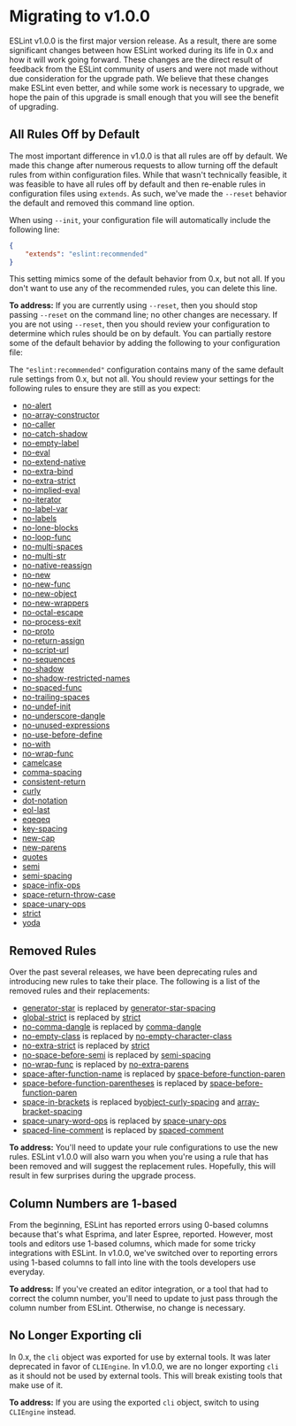 # Migrating to v1.0.0

ESLint v1.0.0 is the first major version release. As a result, there are some significant changes between how ESLint worked during its life in 0.x and how it will work going forward. These changes are the direct result of feedback from the ESLint community of users and were not made without due consideration for the upgrade path. We believe that these changes make ESLint even better, and while some work is necessary to upgrade, we hope the pain of this upgrade is small enough that you will see the benefit of upgrading.

## All Rules Off by Default

The most important difference in v1.0.0 is that all rules are off by default. We made this change after numerous requests to allow turning off the default rules from within configuration files. While that wasn't technically feasible, it was feasible to have all rules off by default and then re-enable rules in configuration files using `extends`. As such, we've made the `--reset` behavior the default and removed this command line option.

When using `--init`, your configuration file will automatically include the following line:

```json
{
    "extends": "eslint:recommended"
}
```

This setting mimics some of the default behavior from 0.x, but not all. If you don't want to use any of the recommended rules, you can delete this line.

**To address:** If you are currently using `--reset`, then you should stop passing `--reset` on the command line; no other changes are necessary. If you are not using `--reset`, then you should review your configuration to determine which rules should be on by default. You can partially restore some of the default behavior by adding the following to your configuration file:


The `"eslint:recommended"` configuration contains many of the same default rule settings from 0.x, but not all. You should review your settings for the following rules to ensure they are still as you expect:

* [no-alert](http://eslint.org/docs/rules/no-alert)
* [no-array-constructor](http://eslint.org/docs/rules/no-array-constructor)
* [no-caller](http://eslint.org/docs/rules/no-caller)
* [no-catch-shadow](http://eslint.org/docs/rules/no-catch-shadow)
* [no-empty-label](http://eslint.org/docs/rules/no-empty-label)
* [no-eval](http://eslint.org/docs/rules/no-eval)
* [no-extend-native](http://eslint.org/docs/rules/no-extend-native)
* [no-extra-bind](http://eslint.org/docs/rules/no-extra-bind)
* [no-extra-strict](http://eslint.org/docs/rules/no-extra-strict)
* [no-implied-eval](http://eslint.org/docs/rules/no-implied-eval)
* [no-iterator](http://eslint.org/docs/rules/no-iterator)
* [no-label-var](http://eslint.org/docs/rules/no-label-var)
* [no-labels](http://eslint.org/docs/rules/no-labels)
* [no-lone-blocks](http://eslint.org/docs/rules/no-lone-blocks)
* [no-loop-func](http://eslint.org/docs/rules/no-loop-func)
* [no-multi-spaces](http://eslint.org/docs/rules/no-multi-spaces)
* [no-multi-str](http://eslint.org/docs/rules/no-multi-str)
* [no-native-reassign](http://eslint.org/docs/rules/no-native-reassign)
* [no-new](http://eslint.org/docs/rules/no-new)
* [no-new-func](http://eslint.org/docs/rules/no-new-func)
* [no-new-object](http://eslint.org/docs/rules/no-new-object)
* [no-new-wrappers](http://eslint.org/docs/rules/no-new-wrappers)
* [no-octal-escape](http://eslint.org/docs/rules/no-octal-escape)
* [no-process-exit](http://eslint.org/docs/rules/no-process-exit)
* [no-proto](http://eslint.org/docs/rules/no-proto)
* [no-return-assign](http://eslint.org/docs/rules/no-return-assign)
* [no-script-url](http://eslint.org/docs/rules/no-script-url)
* [no-sequences](http://eslint.org/docs/rules/no-sequences)
* [no-shadow](http://eslint.org/docs/rules/no-shadow)
* [no-shadow-restricted-names](http://eslint.org/docs/rules/no-shadow-restricted-names)
* [no-spaced-func](http://eslint.org/docs/rules/no-spaced-func)
* [no-trailing-spaces](http://eslint.org/docs/rules/no-trailing-spaces)
* [no-undef-init](http://eslint.org/docs/rules/no-undef-init)
* [no-underscore-dangle](http://eslint.org/docs/rules/no-underscore-dangle)
* [no-unused-expressions](http://eslint.org/docs/rules/no-unused-expressions)
* [no-use-before-define](http://eslint.org/docs/rules/no-use-before-define)
* [no-with](http://eslint.org/docs/rules/no-with)
* [no-wrap-func](http://eslint.org/docs/rules/no-wrap-func)
* [camelcase](http://eslint.org/docs/rules/camelcase)
* [comma-spacing](http://eslint.org/docs/rules/comma-spacing)
* [consistent-return](http://eslint.org/docs/rules/consistent-return)
* [curly](http://eslint.org/docs/rules/curly)
* [dot-notation](http://eslint.org/docs/rules/dot-notation)
* [eol-last](http://eslint.org/docs/rules/eol-last)
* [eqeqeq](http://eslint.org/docs/rules/eqeqeq)
* [key-spacing](http://eslint.org/docs/rules/key-spacing)
* [new-cap](http://eslint.org/docs/rules/new-cap)
* [new-parens](http://eslint.org/docs/rules/new-parens)
* [quotes](http://eslint.org/docs/rules/quotes)
* [semi](http://eslint.org/docs/rules/semi)
* [semi-spacing](http://eslint.org/docs/rules/semi-spacing)
* [space-infix-ops](http://eslint.org/docs/rules/space-infix-ops)
* [space-return-throw-case](http://eslint.org/docs/rules/space-return-throw-case)
* [space-unary-ops](http://eslint.org/docs/rules/space-unary-ops)
* [strict](http://eslint.org/docs/rules/strict)
* [yoda](http://eslint.org/docs/rules/yoda)

## Removed Rules

Over the past several releases, we have been deprecating rules and introducing new rules to take their place. The following is a list of the removed rules and their replacements:

* [generator-star](http://eslint.org/docs/rules/generator-star) is replaced by [generator-star-spacing](http://eslint.org/docs/rules/generator-star-spacing)
* [global-strict](http://eslint.org/docs/rules/global-strict) is replaced by [strict](http://eslint.org/docs/rules/strict)
* [no-comma-dangle](http://eslint.org/docs/rules/no-comma-dangle) is replaced by [comma-dangle](http://eslint.org/docs/rules/comma-dangle)
* [no-empty-class](http://eslint.org/docs/rules/no-empty-class) is replaced by [no-empty-character-class](http://eslint.org/docs/rules/no-empty-character-class)
* [no-extra-strict](http://eslint.org/docs/rules/no-extra-strict) is replaced by [strict](http://eslint.org/docs/rules/strict)
* [no-space-before-semi](http://eslint.org/docs/rules/no-space-before-semi) is replaced by [semi-spacing](http://eslint.org/docs/rules/semi-spacing)
* [no-wrap-func](http://eslint.org/docs/rules/no-wrap-func) is replaced by [no-extra-parens](http://eslint.org/docs/rules/no-extra-parens)
* [space-after-function-name](http://eslint.org/docs/rules/space-after-function-name) is replaced by [space-before-function-paren](http://eslint.org/docs/rules/space-before-function-paren)
* [space-before-function-parentheses](http://eslint.org/docs/rules/space-before-function-parentheses) is replaced by [space-before-function-paren](http://eslint.org/docs/rules/space-before-function-paren)
* [space-in-brackets](http://eslint.org/docs/rules/space-in-brackets) is replaced by[object-curly-spacing](http://eslint.org/docs/rules/object-curly-spacing) and [array-bracket-spacing](http://eslint.org/docs/rules/array-bracket-spacing)
* [space-unary-word-ops](http://eslint.org/docs/rules/space-unary-word-ops) is replaced by [space-unary-ops](http://eslint.org/docs/rules/space-unary-ops)
* [spaced-line-comment](http://eslint.org/docs/rules/spaced-line-comment) is replaced by [spaced-comment](http://eslint.org/docs/rules/spaced-comment)

**To address:** You'll need to update your rule configurations to use the new rules. ESLint v1.0.0 will also warn you when you're using a rule that has been removed and will suggest the replacement rules. Hopefully, this will result in few surprises during the upgrade process.

## Column Numbers are 1-based

From the beginning, ESLint has reported errors using 0-based columns because that's what Esprima, and later Espree, reported. However, most tools and editors use 1-based columns, which made for some tricky integrations with ESLint. In v1.0.0, we've switched over to reporting errors using 1-based columns to fall into line with the tools developers use everyday.

**To address:** If you've created an editor integration, or a tool that had to correct the column number, you'll need to update to just pass through the column number from ESLint. Otherwise, no change is necessary.

## No Longer Exporting cli

In 0.x, the `cli` object was exported for use by external tools. It was later deprecated in favor of `CLIEngine`. In v1.0.0, we are no longer exporting `cli` as it should not be used by external tools. This will break existing tools that make use of it.

**To address:** If you are using the exported `cli` object, switch to using `CLIEngine` instead.
